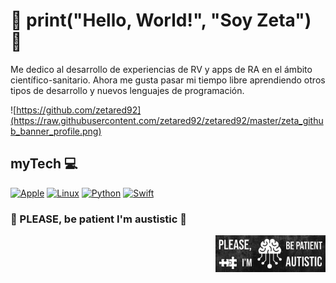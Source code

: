 # 👾 print("Hello, World!", "Soy Zeta") 👾
Me dedico al desarrollo de experiencias de RV y apps de RA en el ámbito científico-sanitario.
Ahora me gusta pasar mi tiempo libre aprendiendo otros tipos de desarrollo y nuevos lenguajes de programación.

![https://github.com/zetared92](https://raw.githubusercontent.com/zetared92/zetared92/master/zeta_github_banner_profile.png)

## myTech 💻
[![Apple](https://img.shields.io/badge/iOS-999999?style=for-the-badge&logo=apple&logoColor=white&labelColor=101010)]()
[![Linux](https://img.shields.io/badge/Linux-0275af?style=for-the-badge&logo=linux&logoColor=white&labelColor=101010)]()
[![Python](https://img.shields.io/badge/Python-yellow?style=for-the-badge&logo=python&logoColor=white&labelColor=101010)]()
[![Swift](https://img.shields.io/badge/Swift-ff3e20?style=for-the-badge&logo=swift&logoColor=white&labelColor=101010)]()

### 🧩 PLEASE, be patient I'm austistic 🧩
<img width='35%' src='https://raw.githubusercontent.com/zetared92/zetared92/master/zeta_github_footer.png' align="right"/>
